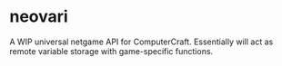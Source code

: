 # neovari
A WIP universal netgame API for ComputerCraft. Essentially will act as remote variable storage with game-specific functions.
